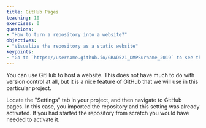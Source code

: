 ```yaml
---
title: GitHub Pages
teaching: 10
exercises: 0
questions:
- "How to turn a repository into a website?"
objectives:
- "Visualize the repository as a static website"
keypoints:
- "Go to `https://username.github.io/GRAD521_DMPSurname_2019` to see the website."
---
```


You can use GitHub to host a website. This does not have much to do with version control 
at all, but it is a nice feature of GitHub that we will use in this particular project.

Locate the "Settings" tab in your project, and then navigate to GitHub pages. In this case, you imported the repository and this setting was already activated. If you had started the repository from scratch you would have needed to activate it. 
